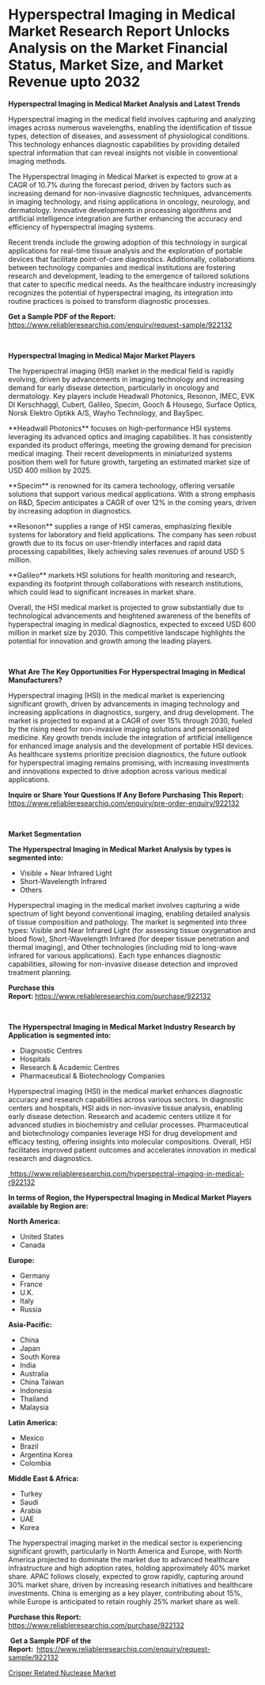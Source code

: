 <p><h1>Hyperspectral Imaging in Medical Market Research Report Unlocks Analysis on the Market Financial Status, Market Size, and Market Revenue upto 2032</h1></p><p><strong>Hyperspectral Imaging in Medical Market Analysis and Latest Trends</strong></p>
<p><p>Hyperspectral imaging in the medical field involves capturing and analyzing images across numerous wavelengths, enabling the identification of tissue types, detection of diseases, and assessment of physiological conditions. This technology enhances diagnostic capabilities by providing detailed spectral information that can reveal insights not visible in conventional imaging methods.</p><p>The Hyperspectral Imaging in Medical Market is expected to grow at a CAGR of 10.7% during the forecast period, driven by factors such as increasing demand for non-invasive diagnostic techniques, advancements in imaging technology, and rising applications in oncology, neurology, and dermatology. Innovative developments in processing algorithms and artificial intelligence integration are further enhancing the accuracy and efficiency of hyperspectral imaging systems.</p><p>Recent trends include the growing adoption of this technology in surgical applications for real-time tissue analysis and the exploration of portable devices that facilitate point-of-care diagnostics. Additionally, collaborations between technology companies and medical institutions are fostering research and development, leading to the emergence of tailored solutions that cater to specific medical needs. As the healthcare industry increasingly recognizes the potential of hyperspectral imaging, its integration into routine practices is poised to transform diagnostic processes.</p></p>
<p><strong>Get a Sample PDF of the Report:&nbsp;</strong> <a href="https://www.reliableresearchiq.com/enquiry/request-sample/922132?utm_campaign=2265&utm_medium=2&utm_source=Github&utm_content=ia&utm_term=07032025&utm_id=hyperspectral-imaging-in-medical">https://www.reliableresearchiq.com/enquiry/request-sample/922132</a></p>
<p>&nbsp;</p>
<p><strong>Hyperspectral Imaging in Medical Major Market Players</strong></p>
<p><p>The hyperspectral imaging (HSI) market in the medical field is rapidly evolving, driven by advancements in imaging technology and increasing demand for early disease detection, particularly in oncology and dermatology. Key players include Headwall Photonics, Resonon, IMEC, EVK DI Kerschhaggl, Cubert, Galileo, Specim, Gooch & Housego, Surface Optics, Norsk Elektro Optikk A/S, Wayho Technology, and BaySpec.</p><p>**Headwall Photonics** focuses on high-performance HSI systems leveraging its advanced optics and imaging capabilities. It has consistently expanded its product offerings, meeting the growing demand for precision medical imaging. Their recent developments in miniaturized systems position them well for future growth, targeting an estimated market size of USD 400 million by 2025.</p><p>**Specim** is renowned for its camera technology, offering versatile solutions that support various medical applications. With a strong emphasis on R&D, Specim anticipates a CAGR of over 12% in the coming years, driven by increasing adoption in diagnostics.</p><p>**Resonon** supplies a range of HSI cameras, emphasizing flexible systems for laboratory and field applications. The company has seen robust growth due to its focus on user-friendly interfaces and rapid data processing capabilities, likely achieving sales revenues of around USD 5 million.</p><p>**Galileo** markets HSI solutions for health monitoring and research, expanding its footprint through collaborations with research institutions, which could lead to significant increases in market share.</p><p>Overall, the HSI medical market is projected to grow substantially due to technological advancements and heightened awareness of the benefits of hyperspectral imaging in medical diagnostics, expected to exceed USD 600 million in market size by 2030. This competitive landscape highlights the potential for innovation and growth among the leading players.</p></p>
<p>&nbsp;</p>
<p><strong>What Are The Key Opportunities For Hyperspectral Imaging in Medical Manufacturers?</strong></p>
<p><p>Hyperspectral imaging (HSI) in the medical market is experiencing significant growth, driven by advancements in imaging technology and increasing applications in diagnostics, surgery, and drug development. The market is projected to expand at a CAGR of over 15% through 2030, fueled by the rising need for non-invasive imaging solutions and personalized medicine. Key growth trends include the integration of artificial intelligence for enhanced image analysis and the development of portable HSI devices. As healthcare systems prioritize precision diagnostics, the future outlook for hyperspectral imaging remains promising, with increasing investments and innovations expected to drive adoption across various medical applications.</p></p>
<p><strong>Inquire or Share Your Questions If Any Before Purchasing This Report:</strong> <a href="https://www.reliableresearchiq.com/enquiry/pre-order-enquiry/922132?utm_campaign=2265&utm_medium=2&utm_source=Github&utm_content=ia&utm_term=07032025&utm_id=hyperspectral-imaging-in-medical">https://www.reliableresearchiq.com/enquiry/pre-order-enquiry/922132</a></p>
<p>&nbsp;</p>
<p><strong>Market Segmentation</strong></p>
<p><strong>The Hyperspectral Imaging in Medical Market Analysis by types is segmented into:</strong></p>
<p><ul><li>Visible + Near Infrared Light</li><li>Short-Wavelength Infrared</li><li>Others</li></ul></p>
<p><p>Hyperspectral imaging in the medical market involves capturing a wide spectrum of light beyond conventional imaging, enabling detailed analysis of tissue composition and pathology. The market is segmented into three types: Visible and Near Infrared Light (for assessing tissue oxygenation and blood flow), Short-Wavelength Infrared (for deeper tissue penetration and thermal imaging), and Other technologies (including mid to long-wave infrared for various applications). Each type enhances diagnostic capabilities, allowing for non-invasive disease detection and improved treatment planning.</p></p>
<p><strong>Purchase this Report:&nbsp;</strong><a href="https://www.reliableresearchiq.com/purchase/922132?utm_campaign=2265&utm_medium=2&utm_source=Github&utm_content=ia&utm_term=07032025&utm_id=hyperspectral-imaging-in-medical">https://www.reliableresearchiq.com/purchase/922132</a></p>
<p>&nbsp;</p>
<p><strong>The Hyperspectral Imaging in Medical Market Industry Research by Application is segmented into:</strong></p>
<p><ul><li>Diagnostic Centres</li><li>Hospitals</li><li>Research & Academic Centres</li><li>Pharmaceutical & Biotechnology Companies</li></ul></p>
<p><p>Hyperspectral imaging (HSI) in the medical market enhances diagnostic accuracy and research capabilities across various sectors. In diagnostic centers and hospitals, HSI aids in non-invasive tissue analysis, enabling early disease detection. Research and academic centers utilize it for advanced studies in biochemistry and cellular processes. Pharmaceutical and biotechnology companies leverage HSI for drug development and efficacy testing, offering insights into molecular compositions. Overall, HSI facilitates improved patient outcomes and accelerates innovation in medical research and diagnostics.</p></p>
<p><a href="https://www.reliableresearchiq.com/hyperspectral-imaging-in-medical-r922132?utm_campaign=2265&utm_medium=2&utm_source=Github&utm_content=ia&utm_term=07032025&utm_id=hyperspectral-imaging-in-medical">&nbsp;https://www.reliableresearchiq.com/hyperspectral-imaging-in-medical-r922132</a></p>
<p><strong>In terms of Region, the Hyperspectral Imaging in Medical Market Players available by Region are:</strong></p>
<p>
    <p> <strong> North America: </strong>
        <ul>
            <li>United States</li>
            <li>Canada</li>
        </ul>
        </p> 
    <p> <strong> Europe: </strong>
        <ul>
            <li>Germany</li>
            <li>France</li>
            <li>U.K.</li>
            <li>Italy</li>
            <li>Russia</li>
        </ul>
        </p> 
    <p> <strong> Asia-Pacific: </strong>
        <ul>
            <li>China</li>
            <li>Japan</li>
            <li>South Korea</li>
            <li>India</li>
            <li>Australia</li>
            <li>China Taiwan</li>
            <li>Indonesia</li>
            <li>Thailand</li>
            <li>Malaysia</li>
        </ul>
        </p> 
    <p> <strong> Latin America: </strong>
        <ul>
            <li>Mexico</li>
            <li>Brazil</li>
            <li>Argentina Korea</li>
            <li>Colombia</li>
        </ul>
        </p> 
    <p> <strong> Middle East & Africa: </strong>
        <ul>
            <li>Turkey</li>
            <li>Saudi</li>
            <li>Arabia</li>
            <li>UAE</li>
            <li>Korea</li>
        </ul>
    </p>
    </p>
<p><p>The hyperspectral imaging market in the medical sector is experiencing significant growth, particularly in North America and Europe, with North America projected to dominate the market due to advanced healthcare infrastructure and high adoption rates, holding approximately 40% market share. APAC follows closely, expected to grow rapidly, capturing around 30% market share, driven by increasing research initiatives and healthcare investments. China is emerging as a key player, contributing about 15%, while Europe is anticipated to retain roughly 25% market share as well.</p></p>
<p><strong>Purchase this Report: </strong><a href="https://www.reliableresearchiq.com/purchase/922132?utm_campaign=2265&utm_medium=2&utm_source=Github&utm_content=ia&utm_term=07032025&utm_id=hyperspectral-imaging-in-medical">https://www.reliableresearchiq.com/purchase/922132</a></p>
<p>&nbsp;<strong>Get a Sample PDF of the Report:&nbsp;&nbsp;</strong><a href="https://www.reliableresearchiq.com/enquiry/request-sample/922132?utm_campaign=2265&utm_medium=2&utm_source=Github&utm_content=ia&utm_term=07032025&utm_id=hyperspectral-imaging-in-medical">https://www.reliableresearchiq.com/enquiry/request-sample/922132</a></p>
<p><strong></strong></p>
<p><p><a href="https://github.com/MariaWashington76/Market-Research-Report-List-1/blob/main/crisper-related-nuclease-market.md?utm_campaign=2265&utm_medium=2&utm_source=Github&utm_content=ia&utm_term=07032025&utm_id=hyperspectral-imaging-in-medical">Crisper Related Nuclease Market</a></p></p>